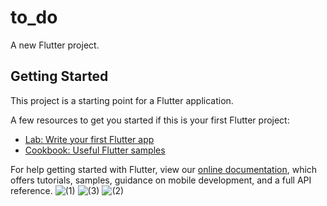# to_do

A new Flutter project.

## Getting Started

This project is a starting point for a Flutter application.

A few resources to get you started if this is your first Flutter project:

- [Lab: Write your first Flutter app](https://flutter.dev/docs/get-started/codelab)
- [Cookbook: Useful Flutter samples](https://flutter.dev/docs/cookbook)

For help getting started with Flutter, view our
[online documentation](https://flutter.dev/docs), which offers tutorials,
samples, guidance on mobile development, and a full API reference.
![(1)](https://user-images.githubusercontent.com/97635384/164916541-3025a2c8-dd90-4e66-b103-b7d5dfef8d02.png)
![(3)](https://user-images.githubusercontent.com/97635384/164916579-cc0ea3e6-fb04-4cc2-981e-b156bf7a7eb9.png)
![(2)](https://user-images.githubusercontent.com/97635384/164916603-9eeceb83-282e-467b-bb68-90af8c7050df.png)
